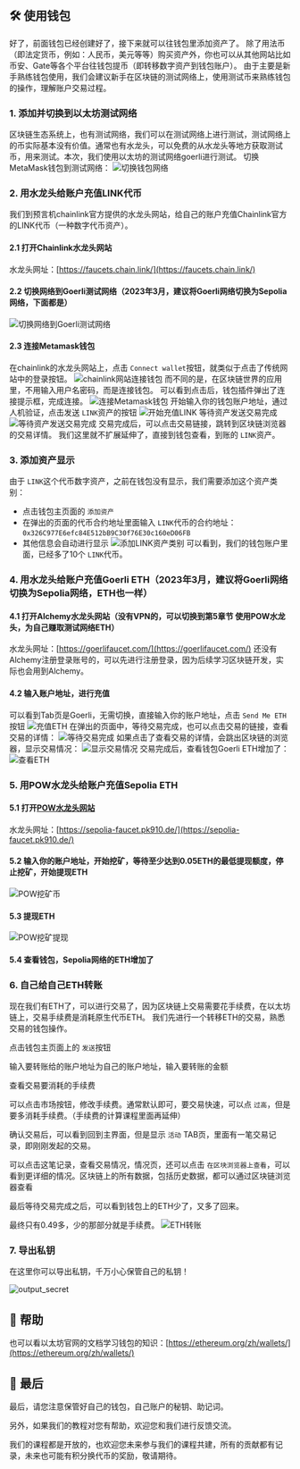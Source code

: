 🛠 使用钱包
-----------

好了，前面钱包已经创建好了，接下来就可以往钱包里添加资产了。
除了用法币（即法定货币，例如：人民币，美元等等）购买资产外，你也可以从其他网站比如币安、Gate等各个平台往钱包提币（即转移数字资产到钱包账户）。
由于主要是新手熟练钱包使用，我们会建议新手在区块链的测试网络上，使用测试币来熟练钱包的操作，理解账户交易过程。

### 1. 添加并切换到以太坊测试网络

区块链生态系统上，也有测试网络，我们可以在测试网络上进行测试，测试网络上的币实际基本没有价值。通常也有水龙头，可以免费的从水龙头等地方获取测试币，用来测试。本次，我们使用以太坊的测试网络goerli进行测试。
切换MetaMask钱包到测试网络：
![切换钱包网络](https://live.staticflickr.com/65535/52710993358_9f808eb05a_h.jpg)

### 2. 用水龙头给账户充值LINK代币

我们到预言机chainlink官方提供的水龙头网站，给自己的账户充值Chainlink官方的LINK代币（一种数字代币资产）。

#### 2.1 打开Chainlink水龙头网站

水龙头网址：[https://faucets.chain.link/](https://faucets.chain.link/)

#### 2.2 切换网络到Goerli测试网络（2023年3月，建议将Goerli网络切换为Sepolia网络，下面都是）

![切换网络到Goerli测试网络](https://live.staticflickr.com/65535/52710914125_31a9d6a4fb_h.jpg)

#### 2.3 连接Metamask钱包

在chainlink的水龙头网站上，点击 `Connect wallet`按钮，就类似于点击了传统网站中的登录按钮。
![chainlink网站连接钱包](https://live.staticflickr.com/65535/52710756849_b9ce445caa_h.jpg)
而不同的是，在区块链世界的应用里，不用输入用户名密码，而是连接钱包。
可以看到点击后，钱包插件弹出了连接提示框，完成连接。
![连接Metamask钱包](https://live.staticflickr.com/65535/52710914030_1828fc5c41_z.jpg)
开始输入你的钱包账户地址，通过人机验证，点击发送 `LINK`资产的按钮
![开始充值LINK](https://live.staticflickr.com/65535/52710499491_9af4dbf61b_h.jpg)
等待资产发送交易完成
![等待资产发送交易完成](https://live.staticflickr.com/65535/52710499436_59d3cf0c62_c.jpg)
交易完成后，可以点击交易链接，跳转到区块链浏览器的交易详情。
我们这里就不扩展延伸了，直接到钱包查看，到账的 `LINK`资产。

### 3. 添加资产显示

由于 `LINK`这个代币数字资产，之前在钱包没有显示，我们需要添加这个资产类别：

- 点击钱包主页面的 `添加资产`
- 在弹出的页面的代币合约地址里面输入 `LINK`代币的合约地址：`0x326C977E6efc84E512bB9C30f76E30c160eD06FB`
- 其他信息会自动进行显示
  ![添加LINK资产类别](https://live.staticflickr.com/65535/52710756679_79592267ba_h.jpg)
  可以看到，我们的钱包账户里面，已经多了10个 `LINK`代币。

### 4. 用水龙头给账户充值Goerli ETH（2023年3月，建议将Goerli网络切换为Sepolia网络，ETH也一样）

#### 4.1 打开Alchemy水龙头网站（没有VPN的，可以切换到第5章节 使用POW水龙头，为自己赚取测试网络ETH）

水龙头网址：[https://goerlifaucet.com/](https://goerlifaucet.com/)
还没有Alchemy注册登录账号的，可以先进行注册登录，因为后续学习区块链开发，实际也会用到Alchemy。

#### 4.2 输入账户地址，进行充值

可以看到Tab页是Goerli，无需切换，直接输入你的账户地址，点击 `Send Me ETH`按钮
![充值ETH](https://live.staticflickr.com/65535/52710913895_9911db548c_k.jpg)
在弹出的页面中，等待交易完成，也可以点击交易的链接，查看交易的详情：
![等待交易完成](https://live.staticflickr.com/65535/52710499361_1d17857518_h.jpg)
如果点击了查看交易的详情，会跳出区块链的浏览器，显示交易情况：
![显示交易情况](https://live.staticflickr.com/65535/52709975747_6953a47e2e_h.jpg)
交易完成后，查看钱包Goerli ETH增加了：
![查看ETH](https://live.staticflickr.com/65535/52710976298_f5b5bd8a14.jpg)

### 5. 用POW水龙头给账户充值Sepolia ETH

#### 5.1 打开[POW水龙头网站](https://sepolia-faucet.pk910.de/)

水龙头网址：[https://sepolia-faucet.pk910.de/](https://sepolia-faucet.pk910.de/)

#### 5.2 输入你的账户地址，开始挖矿，等待至少达到0.05ETH的最低提现额度，停止挖矿，开始提现ETH

![POW挖矿币](https://live.staticflickr.com/65535/52747526229_f74dcd240b_b.jpg)

#### 5.3 提现ETH

![POW挖矿提现](https://live.staticflickr.com/65535/52747526139_daf6e99f3a_h.jpg)

#### 5.4 查看钱包，Sepolia网络的ETH增加了

### 6. 自己给自己ETH转账

现在我们有ETH了，可以进行交易了，因为区块链上交易需要花手续费，在以太坊链上，交易手续费是消耗原生代币ETH。
我们先进行一个转移ETH的交易，熟悉交易的钱包操作。

点击钱包主页面上的 `发送`按钮

输入要转账给的账户地址为自己的账户地址，输入要转账的金额

查看交易要消耗的手续费

可以点击市场按钮，修改手续费。通常默认即可，要交易快速，可以点 `过高`，但是要多消耗手续费。（手续费的计算课程里面再延伸）

确认交易后，可以看到回到主界面，但是显示 `活动` TAB页，里面有一笔交易记录，即刚刚发起的交易。

可以点击这笔记录，查看交易情况，情况页，还可以点击 `在区块浏览器上查看`，可以看到更详细的情况。区块链上的所有数据，包括历史数据，都可以通过区块链浏览器查看

最后等待交易完成之后，可以看到钱包上的ETH少了，又多了回来。

最终只有0.49多，少的那部分就是手续费。
![ETH转账](https://live.staticflickr.com/65535/52709975672_c961048b14_k.jpg)

### 7. 导出私钥

在这里你可以导出私钥，千万小心保管自己的私钥！

![output_secret](https://i.postimg.cc/7Yk6NzDg/output-secret.jpg)

🤘 帮助
-------

也可以看以太坊官网的文档学习钱包的知识：[https://ethereum.org/zh/wallets/](https://ethereum.org/zh/wallets/)

🤚 最后
-------

最后，请您注意保管好自己的钱包，自己账户的秘钥、助记词。

另外，如果我们的教程对您有帮助，欢迎您和我们进行反馈交流。

我们的课程都是开放的，也欢迎您未来参与我们的课程共建，所有的贡献都有记录，未来也可能有积分换代币的奖励，敬请期待。
